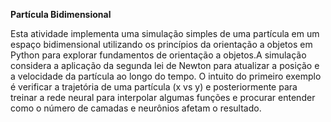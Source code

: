 **Partícula Bidimensional**



Esta atividade implementa uma simulação simples de uma partícula em um espaço bidimensional utilizando os princípios da orientação a objetos em Python para explorar fundamentos de orientação a objetos.A simulação considera a aplicação da segunda lei de Newton para atualizar a posição e a velocidade da partícula ao longo do tempo.
 O intuito do primeiro exemplo é verificar a trajetória de uma partícula (x vs y) e posteriormente para treinar a rede neural para interpolar algumas funções e procurar entender como o número de camadas e neurônios afetam o resultado.


